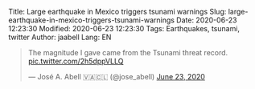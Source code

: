 Title: Large earthquake in Mexico triggers tsunami warnings
Slug: large-earthquake-in-mexico-triggers-tsunami-warnings
Date: 2020-06-23 12:23:30
Modified: 2020-06-23 12:23:30
Tags: Earthquakes, tsunami, twitter
Author: jaabell
Lang: EN

<!-- SUMMARY BEGIN -->


<blockquote class="twitter-tweet"><p lang="en" dir="ltr">The magnitude I gave came from the Tsunami threat record. <a href="https://t.co/2h5dppVLLQ">pic.twitter.com/2h5dppVLLQ</a></p>&mdash; José A. Abell 🇻🇦🇨🇱 (@jose_abell) <a href="https://twitter.com/jose_abell/status/1275464037069991944?ref_src=twsrc%5Etfw">June 23, 2020</a></blockquote> <script async src="https://platform.twitter.com/widgets.js" charset="utf-8"></script>


<!-- SUMMARY END -->